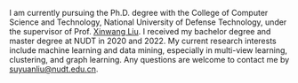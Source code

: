 I am currently pursuing the Ph.D. degree with the College of Computer Science and Technology, National University of Defense Technology, under the supervisor of Prof. [Xinwang Liu](https://xinwangliu.github.io/). I received my bachelor degree and master degree at NUDT in 2020 and 2022. My current research interests include machine learning and data mining, especially in multi-view learning, clustering, and graph learning. Any questions are welcome to contact me by suyuanliu@nudt.edu.cn.

